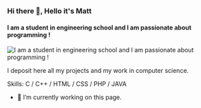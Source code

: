 ### Hi there 👋, Hello it's Matt
#### I am a student in engineering school and I am passionate about programming !
![I am a student in engineering school and I am passionate about programming !](https://arturssmirnovs.github.io/github-profile-readme-generator/images/banner.png)

I deposit here all my projects and my work in computer science.

Skills: C / C++ / HTML / CSS / PHP / JAVA

- 🔭 I’m currently working on this page. 





